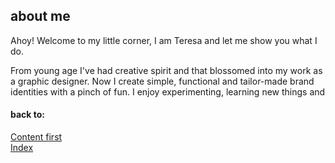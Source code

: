 ## about me

Ahoy! Welcome to my little corner, I am Teresa and let me show you what I do.

From young age I've had creative spirit and that blossomed into my work as a graphic designer. Now I create simple, functional and tailor-made brand identities with a pinch of fun. I enjoy experimenting, learning new things and 

#### back to:
[Content first](../03-content-first.md)\
[Index](/English-for-Designer/index.md)

